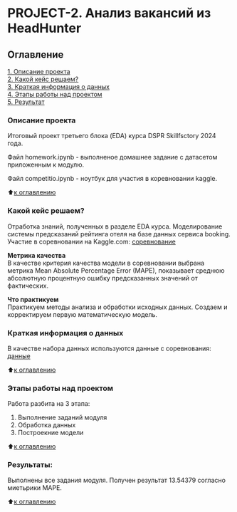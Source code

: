 # PROJECT-2. Анализ вакансий из HeadHunter

## Оглавление   
[1. Описание проекта](#оглавление)  
[2. Какой кейс решаем?](#какой-кейс-решаем)  
[3. Краткая информация о данных](#краткая-информация-о-данных)  
[4. Этапы работы над проектом](#этапы-работы-над-проектом)  
[5. Результат](#результаты)    

### Описание проекта    
Итоговый проект третьего блока (EDA) курса DSPR Skillfsctory 2024 года.

Файл homework.ipynb - выполненое домашнее задание с датасетом приложенным к модулю.

Файл competitio.ipynb - ноутбук для участия в коревновании kaggle.

:arrow_up:[к оглавлению](#оглавление)


### Какой кейс решаем?    
Отработка знаний, полученных в разделе EDA курса. Моделирование системы предсказаний рейтинга отеля на базе данных сервиса booking. 
Участие в соревновании на Kaggle.com: [соревнование](https://www.kaggle.com/competitions/sf-booking  "Booking reviews")

**Метрика качества**     
В качестве критерия качества модели в соревновании выбрана метрика Mean Absolute Percentage Error (MAPE), показывает среднюю абсолютную процентную ошибку предсказанных значений от фактических.

**Что практикуем**     
Практикуем методы анализа и обработки исходных данных. Создаем и корректируем первую математическую модель.


### Краткая информация о данных
В качестве набора данных используются данные с соревнования: [данные](https://www.kaggle.com/competitions/sf-booking  "Data")

:arrow_up:[к оглавлению](#оглавление)

### Этапы работы над проектом  
Работа разбита на 3 этапа:

1. Выполнение заданий модуля
2. Обработка данных
3. Построекние модели


:arrow_up:[к оглавлению](#оглавление)


### Результаты:  
Выполнены все задания модуля. Получен результат 13.54379 согласно миетьрики MAPE.

:arrow_up:[к оглавлению](#оглавление)
